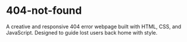 # 404-not-found
A creative and responsive 404 error webpage built with HTML, CSS, and JavaScript. Designed to guide lost users back home with style.

